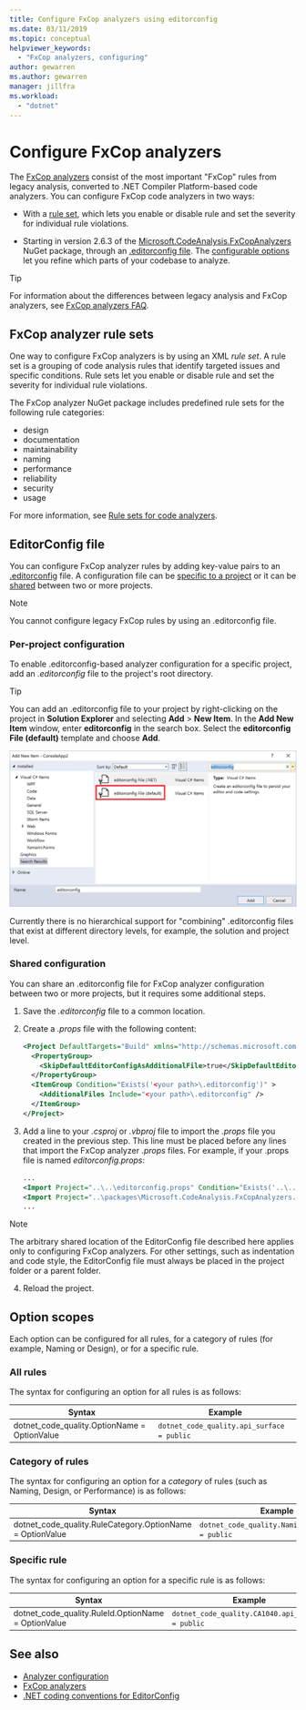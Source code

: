 ```yaml
---
title: Configure FxCop analyzers using editorconfig
ms.date: 03/11/2019
ms.topic: conceptual
helpviewer_keywords:
  - "FxCop analyzers, configuring"
author: gewarren
ms.author: gewarren
manager: jillfra
ms.workload:
  - "dotnet"
---
```

# Configure FxCop analyzers

The [FxCop analyzers](install-fxcop-analyzers.md) consist of the most important "FxCop" rules from legacy analysis, converted to .NET Compiler Platform-based code analyzers. You can configure FxCop code analyzers in two ways:

- With a [rule set](#fxcop-analyzer-rule-sets), which lets you enable or disable rule and set the severity for individual rule violations.

- Starting in version 2.6.3 of the [Microsoft.CodeAnalysis.FxCopAnalyzers](https://www.nuget.org/packages/Microsoft.CodeAnalysis.FxCopAnalyzers) NuGet package, through an [.editorconfig file](#editorconfig-file). The [configurable options](fxcop-analyzer-options.md) let you refine which parts of your codebase to analyze.

> [!TIP]
> For information about the differences between legacy analysis and FxCop analyzers, see [FxCop analyzers FAQ](fxcop-analyzers-faq.md).

## FxCop analyzer rule sets

One way to configure FxCop analyzers is by using an XML *rule set*. A rule set is a grouping of code analysis rules that identify targeted issues and specific conditions. Rule sets let you enable or disable rule and set the severity for individual rule violations.

The FxCop analyzer NuGet package includes predefined rule sets for the following rule categories:

- design
- documentation
- maintainability
- naming
- performance
- reliability
- security
- usage

For more information, see [Rule sets for code analyzers](analyzer-rule-sets.md).

## EditorConfig file

You can configure FxCop analyzer rules by adding key-value pairs to an [.editorconfig](https://editorconfig.org) file. A configuration file can be [specific to a project](#per-project-configuration) or it can be [shared](#shared-configuration) between two or more projects.

> [!NOTE]
> You cannot configure legacy FxCop rules by using an .editorconfig file.

### Per-project configuration

To enable .editorconfig-based analyzer configuration for a specific project, add an *.editorconfig* file to the project's root directory.

> [!TIP]
> You can add an .editorconfig file to your project by right-clicking on the project in **Solution Explorer** and selecting **Add** > **New Item**. In the **Add New Item** window, enter **editorconfig** in the search box. Select the **editorconfig File (default)** template and choose **Add**.
>
> ![Add editorconfig item to project in Visual Studio](media/add-editorconfig-file.png)

Currently there is no hierarchical support for "combining" .editorconfig files that exist at different directory levels, for example, the solution and project level.

### Shared configuration

You can share an .editorconfig file for FxCop analyzer configuration between two or more projects, but it requires some additional steps.

1. Save the *.editorconfig* file to a common location.

2. Create a *.props* file with the following content:

   ```xml
   <Project DefaultTargets="Build" xmlns="http://schemas.microsoft.com/developer/msbuild/2003">
     <PropertyGroup>
       <SkipDefaultEditorConfigAsAdditionalFile>true</SkipDefaultEditorConfigAsAdditionalFile>
     </PropertyGroup>
     <ItemGroup Condition="Exists('<your path>\.editorconfig')" >
       <AdditionalFiles Include="<your path>\.editorconfig" />
     </ItemGroup>
   </Project>
   ```

3. Add a line to your *.csproj* or *.vbproj* file to import the *.props* file you created in the previous step. This line must be placed before any lines that import the FxCop analyzer *.props* files. For example, if your .props file is named *editorconfig.props*:

   ```xml
   ...
   <Import Project="..\..\editorconfig.props" Condition="Exists('..\..\editorconfig.props')" />
   <Import Project="..\packages\Microsoft.CodeAnalysis.FxCopAnalyzers.2.6.3\build\Microsoft.CodeAnalysis.FxCopAnalyzers.props" Condition="Exists('..\packages\Microsoft.CodeAnalysis.FxCopAnalyzers.2.6.3\build\Microsoft.CodeAnalysis.FxCopAnalyzers.props')" />
   ...
   ```

> [!NOTE]
> The arbitrary shared location of the EditorConfig file described here applies only to configuring FxCop analyzers. For other settings, such as indentation and code style, the EditorConfig file must always be placed in the project folder or a parent folder.

4. Reload the project.

## Option scopes

Each option can be configured for all rules, for a category of rules (for example, Naming or Design), or for a specific rule.

### All rules

The syntax for configuring an option for all rules is as follows:

|Syntax|Example|
|-|-|
| dotnet_code_quality.OptionName = OptionValue | `dotnet_code_quality.api_surface = public` |

### Category of rules

The syntax for configuring an option for a *category* of rules (such as Naming, Design, or Performance) is as follows:

|Syntax|Example|
|-|-|
| dotnet_code_quality.RuleCategory.OptionName = OptionValue | `dotnet_code_quality.Naming.api_surface = public` |

### Specific rule

The syntax for configuring an option for a specific rule is as follows:

|Syntax|Example|
|-|-|
| dotnet_code_quality.RuleId.OptionName = OptionValue | `dotnet_code_quality.CA1040.api_surface = public` |

## See also

- [Analyzer configuration](https://github.com/dotnet/roslyn-analyzers/blob/master/docs/Analyzer%20Configuration.md)
- [FxCop analyzers](install-fxcop-analyzers.md)
- [.NET coding conventions for EditorConfig](../ide/editorconfig-code-style-settings-reference.md)
